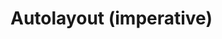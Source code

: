 # Autolayout (imperative)

<div id="example"></div>

<script type="application/javascript">
  new Vue({
    el: '#example',
    template: '<live-code class="full" :template="code" mode="html>iframe" :debounce="200" />',
    data: {
      code: stripIndent(`
        <body touch-action="none">
          <script src="${location.origin+location.pathname}global.js"><\/script>
          <!-- pep.js provides the pointer events (pointermove, pointerdown, etc) -->
          <script src="https://code.jquery.com/pep/0.4.3/pep.js"><\/script>

          <style>
              body, html {
                  width: 100%; height: 100%;
                  margin: 0; padding: 0;
                  overflow: hidden;
                  touch-action: none; /* prevent touch drag from scrolling */
              }
          <\/style>

          <script type="module">
              const {
                  AutoLayoutNode,
                  Scene,
                  AmbientLight,
                  PointLight,
                  MixedPlane,
                  Sphere
              } = LUME

              LUME.defineElements()

              const scene = new Scene().set({
                  webgl: true,
              })

              document.body.append(scene)

              const ambientLight = new AmbientLight().set({
                  intensity: 0.1,
              })

              scene.append(ambientLight)

              const pointLight = new PointLight().set({
                  color: "white",
                  position: "300 300 120",
                  size: "0 0 0",
                  castShadow: "true",
                  intensity: "0.5",
              })

              scene.append(pointLight)

              const sphere = new Sphere().set({
                  size: [10, 10, 10],
                  color: "white",
                  receiveShadow: false,
                  castShadow: false,
                  mountPoint: [0.5, 0.5, 0.5],
                  style: "pointer-events: none",
              })

              sphere.setAttribute('has', 'basic-material')
              pointLight.append(sphere)

              const vfl1 = \`
                  //viewport aspect-ratio:3/1 max-height:300
                  H:|-[row:[child1(child2,child5)]-[child2]-[child5]]-|
                  V:|-[row]-|
              \`
              const vfl2 = \`
                  V:|-[child1(child3)]-[child3]-|
                  V:|-[child2(child4)]-[child4]-|
                  V:[child5(child4)]-|
                  |-[child1(child2)]-[child2]-|
                  |-[child3(child4,child5)]-[child4]-[child5]-|
              \`

              const layout = new AutoLayoutNode().set({
                  size: [600, 400],
                  position: "0 0 0",
                  alignPoint: " 0.5 0.5 0",
                  mountPoint: " 0.5 0.5 0",
                  visualFormat: vfl2,
                  style: "background: rgba(0,0,0,0.3)",
              })

              const text = \`
                  This is a paragraph of text to show that it reflows when the
                  size of the layout changes size so that the awesomeness can be
                  observed in its fullness.
              \`

              const child1 = new MixedPlane().set({
                  color: 'deeppink'
              })

              child1.textContent = text
              layout.addToLayout(child1, 'child1')

              const child2 = new MixedPlane().set({
                  color: 'deeppink'
              })

              child2.textContent = text
              layout.addToLayout(child2, 'child2')

              const child3 = new MixedPlane().set({
                  color: 'deeppink'
              })

              child3.textContent = text
              layout.addToLayout(child3, 'child3')

              const child4 = new MixedPlane().set({
                  color: 'deeppink'
              })

              child4.textContent = text
              layout.addToLayout(child4, 'child4')

              const child5 = new MixedPlane().set({
                  color: 'deeppink'
              })

              child5.textContent = text
              layout.addToLayout(child5, 'child5')

              scene.append(layout);

              layout.size = (x,y,z,t) => [ 600+200*Math.sin(t/1000), 400+200*Math.sin(t/1000), z ]

              document.addEventListener('pointermove', e => {
                  e.preventDefault()
                  pointLight.position.x = e.clientX
                  pointLight.position.y = e.clientY
              })

              let lastSize = 'big'
              let size = 'big' // or 'small'

              layout.on('sizechange', ({x, y, z}) => {
                  if (x <= 600) size = 'small'
                  else size = 'big'

                  if (lastSize !== size) {
                      if (size === 'small') layout.visualFormat = vfl1
                      else layout.visualFormat = vfl2
                  }

                  lastSize = size
              })

              Array.from( document.querySelectorAll('lume-mixed-plane') ).forEach(plane => {
                  // Because we have just created the elements and placed them into
                  // the DOM, we have to wait for their GL objects to be loaded before
                  // we can work with those underlying objects.
                  plane.on('GL_LOAD', async () => {
                      console.log('    DEBUG set material opacity in user code')

                      // FIXME, props/attributes should work instead of this
                      plane.three.material.opacity = 0.3
                      plane.needsUpdate()
                  })
              })

              pointLight.on('GL_LOAD', async () => {
                  pointLight.three.shadow.radius = 2
                  pointLight.three.distance = 800
                  pointLight.three.shadow.bias = -0.01
                  pointLight.needsUpdate()
              })
          <\/script>
        </body>
      `).trim()
    },
  })
</script>
